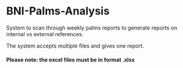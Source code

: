 # BNI-Palms-Analysis
System to scan through weekly palms reports to generate reports on internal vs external references.

The system accepts multiple files and gives one report.

#### Please note: the excel files must be in format .xlsx
